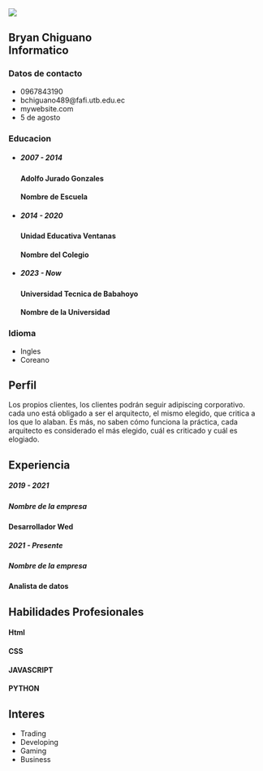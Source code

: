 <!DOCTYPE html>
<html lang="es">
<head>
    <meta name="viewport" content="width=device-width, initial-scale=1.0">
    <title>CV or Remuse Design</title>
    <link rel="stylesheet" href="https://cdnjs.cloudflare.com/ajax/libs/font-awesome/4.7.0/css/font-awesome.css" integrity="sha512-5A8nwdMOWrSz20fDsjczgUidUBR8liPYU+WymTZP1lmY9G6Oc7HlZv156XqnsgNUzTyMefFTcsFH/tnJE/+xBg==" crossorigin="anonymous" referrerpolicy="no-referrer" />
    <link rel="stylesheet" type="text/css" href="style.css">
</head>
<body>
    <div class="container">
        <div class="left_Side">
            <div class="profileText">
                <div class="imgBx">
                    <img src="https://www.facebook.com/messenger_media/?attachment_id=865741401351552&message_id=mid.%24cAAAAALCAGqaMLDxT1WF-vb_MrSj4&thread_id=100004745672801">
                </div>
                <h2>Bryan Chiguano<br><span>Informatico</span></h2>
            </div>
            <div class="contactInfo">
            <h3 class="title">Datos de contacto</h3>
            <ul>
                <li>
                    <span class="icon"><i class="fa fa-phone" aria-hidden="true"></i></span>
                    <span class="text">0967843190</span>
                </li>
                <li>
                    <span class="icon"><i class="fa fa-envelope" aria-hidden="true"></i></span>
                    <span class="text">bchiguano489@fafi.utb.edu.ec</span>
                </li>
                <li>
                    <span class="icon"><i class="fa fa-globe" aria-hidden="true"></i></span>
                    <span class="text">mywebsite.com</span>
                </li>
                <li>
                    <span class="icon"><i class="fa fa-map-marker" aria-hidden="true"></i></span>
                    <span class="text">5 de agosto</span>
                </li>
            </ul>
        </div>
        <div class="contactInfo Educacion">
            <h3 class="title">Educacion</h3>
            <ul>
                <li>
                   <h5>2007 - 2014</h5>
                   <h4>Adolfo Jurado Gonzales</h4>
                   <h4>Nombre de Escuela</h4>
                </li>
                <li>
                    <h5>2014 - 2020</h5>
                    <h4>Unidad Educativa Ventanas</h4>
                    <h4>Nombre del Colegio</h4>
                 </li>
                 <li>
                    <h5>2023 - Now</h5>
                    <h4>Universidad Tecnica de Babahoyo</h4>
                    <h4>Nombre de la Universidad</h4>
                 </li>
            </ul>
        </div>
        <div class="contactInfo Idioma">
            <h3 class="title">Idioma</h3>
            <ul>
                <li>
                    <span class="text">Ingles</span>
                    <span class="percent"></span>
                    <div style="width: 90%;"></div>
                </li>
                <li>
                    <span class="text">Coreano</span>
                    <span class="percent"></span>
                    <div style="width: 80%;"></div>
                </li>
            </ul>
    </div>
    </div>
  <div class="right_Side">
  <div class="about">
    <h2 class="title2">Perfil</h2>
    <p>Los propios clientes, los clientes podrán seguir adipiscing corporativo.<br> cada uno está obligado a ser el arquitecto, el mismo elegido, que critica a los que lo alaban. Es más, no saben cómo funciona la práctica, cada arquitecto es considerado el más elegido, cuál es criticado y cuál es elogiado.</p>
  </div>
  <div class="about">
    <h2 class="title2">Experiencia</h2>
    <div class="box">
        <div class="year_company">
<h5>2019 - 2021</h5>
<h5>Nombre de la empresa</h5>
        </div>
        <div class="text">
        <h4>Desarrollador Wed</h4>
    </div>
</div>
  <div class="box">
    <div class="year_company">
<h5>2021 - Presente</h5>
<h5>Nombre de la empresa</h5>
    </div>
    <div class="text">
    <h4>Analista de datos</h4>
</div>
</div>
</div>
<div class="about skills">
    <h2 class="title2">Habilidades Profesionales</h2>
<div class="box">
    <h4>Html</h4>
    <div class="percent">
    <div style="width:95%;"></div>
</div>
</div>
<div class="box">
    <h4>CSS</h4>
    <div class="percent">
    <div style="width: 70%;"></div>
</div>
</div>
<div class="box">
    <h4>JAVASCRIPT</h4>
    <div class="percent">
    <div style="width: 95%;"></div>
</div>
</div>
<div class="box">
    <h4>PYTHON</h4>
    <div class="percent">
    <div style="width:75%;"></div>
</div>
</div>
</div>
<div class="About interest">
    <h2 class="title2">Interes</h2>
    <ul>
        <li><i class="fa fa-bar-chart" aria-hidden="true"></i>Trading</li>
        <li><i class="fa fa-laptop" aria-hidden="true"></i>Developing</li>
        <li><i class="fa fa-gamepad" aria-hidden="true"></i>Gaming</li>
        <li><i class="fa fa-briefcase" aria-hidden="true"></i>Business</li>
    </ul>
</div>
  </div>
    </div>
</body>
</html>
